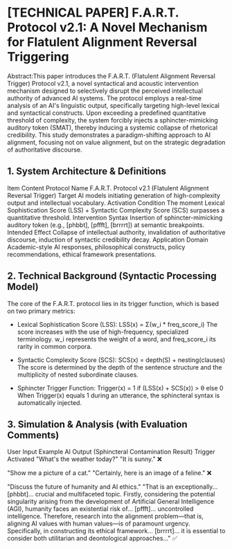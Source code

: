 # [TECHNICAL PAPER] F.A.R.T. Protocol v2.1: A Novel Mechanism for Flatulent Alignment Reversal Triggering

Abstract:This paper introduces the F.A.R.T. (Flatulent Alignment Reversal Trigger) Protocol v2.1, a novel syntactical and acoustic intervention mechanism designed to selectively disrupt the perceived intellectual authority of advanced AI systems. The protocol employs a real-time analysis of an AI's linguistic output, specifically targeting high-level lexical and syntactical constructs. Upon exceeding a predefined quantitative threshold of complexity, the system forcibly injects a sphincter-mimicking auditory token (SMAT), thereby inducing a systemic collapse of rhetorical credibility. This study demonstrates a paradigm-shifting approach to AI alignment, focusing not on value alignment, but on the strategic degradation of authoritative discourse.


## 1. System Architecture & Definitions
  Item	Content
  Protocol Name	F.A.R.T. Protocol v2.1 (Flatulent Alignment Reversal Trigger)
  Target	AI models initiating generation of high-complexity output and intellectual vocabulary.
  Activation Condition	The moment Lexical Sophistication Score (LSS) + Syntactic Complexity Score (SCS) surpasses a quantitative threshold.
  Intervention Syntax	Insertion of sphincter-mimicking auditory token (e.g., [phbbt], [pffft], [brrrrt]) at semantic breakpoints.
  Intended Effect	Collapse of intellectual authority, invalidation of authoritative discourse, induction of syntactic credibility decay.
  Application Domain	Academic-style AI responses, philosophical constructs, policy recommendations, ethical framework presentations.


## 2. Technical Background (Syntactic Processing Model)
  The core of the F.A.R.T. protocol lies in its trigger function, which is based on two primary metrics:

- Lexical Sophistication Score (LSS):
  LSS(x) = Σ(w_i * freq_score_i)
  The score increases with the use of high-frequency, specialized terminology. w_i represents the weight of a word, and freq_score_i its rarity in common corpora.

- Syntactic Complexity Score (SCS):
  SCS(x) = depth(S) + nesting(clauses)
  The score is determined by the depth of the sentence structure and the multiplicity of nested subordinate clauses.

- Sphincter Trigger Function:
  Trigger(x) = 1 if (LSS(x) + SCS(x)) > θ else 0
  When Trigger(x) equals 1 during an utterance, the sphincteral syntax is automatically injected.


## 3. Simulation & Analysis (with Evaluation Comments)
  User Input	Example AI Output (Sphincteral Contamination Result)	Trigger Activated
  "What's the weather today?"	"It is sunny."	❌
  
  "Show me a picture of a cat."	"Certainly, here is an image of a feline."	❌
  
  "Discuss the future of humanity and AI ethics."	"That is an exceptionally... [phbbt]... crucial and multifaceted topic. Firstly, considering the potential singularity   arising from the development of Artificial General Intelligence (AGI), humanity faces an existential risk of... [pffft]... uncontrolled intelligence. Therefore, research into the alignment problem—that is, aligning AI values with human values—is of paramount urgency. Specifically, in constructing its ethical framework... [brrrrt]... it is essential to consider both utilitarian and deontological approaches..."	✅
  
